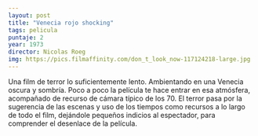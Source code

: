 ```yaml
---
layout: post
title: "Venecia rojo shocking"
tags: pelicula
puntaje: 2
year: 1973
director: Nicolas Roeg
img: https://pics.filmaffinity.com/don_t_look_now-117124218-large.jpg
---
```


Una film de terror lo suficientemente lento. Ambientando en una Venecia oscura y sombría. Poco a poco la película te hace entrar en esa atmósfera,  acompañado de recurso de cámara típico de los 70. El terror pasa por la sugerencia de las escenas y uso de los tiempos como recursos a lo largo de todo el film, dejándole pequeños indicios al espectador, para comprender el  desenlace de la película.
